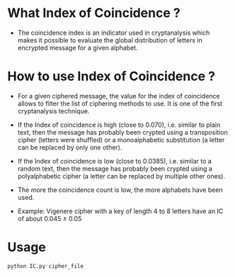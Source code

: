 # What Index of Coincidence ?
- The coincidence index is an indicator used in cryptanalysis which makes it possible to evaluate the global distribution of letters in encrypted message for a given alphabet.

# How to use Index of Coincidence ?
- For a given ciphered message, the value for the index of coincidence allows to filter the list of ciphering methods to use. It is one of the first cryptanalysis technique.
- If the Index of coincidence is high (close to 0.070), i.e. similar to plain text, then the message has probably been crypted using a transposition cipher (letters were shuffled) or a monoalphabetic substitution (a letter can be replaced by only one other).

- If the Index of coincidence is low (close to 0.0385), i.e. similar to a random text, then the message has probably been crypted using a polyalphabetic cipher (a letter can be replaced by multiple other ones).

 - The more the coincidence count is low, the more alphabets have been used.
 - Example: Vigenere cipher with a key of length 4 to 8 letters have an IC of about 0.045 ± 0.05

# Usage 
```
python IC.py cipher_file
```
